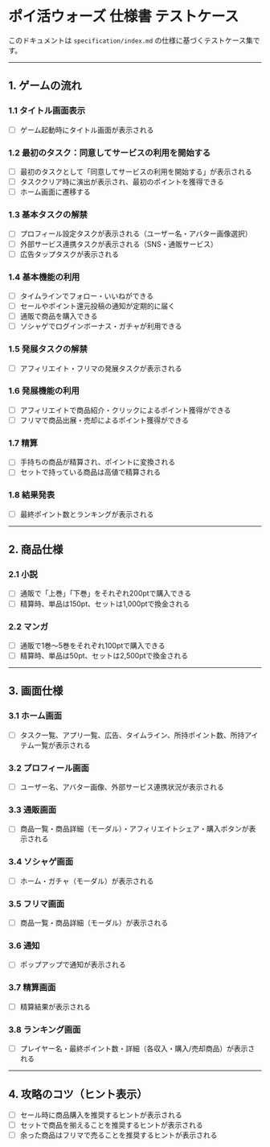 # ポイ活ウォーズ 仕様書 テストケース

このドキュメントは `specification/index.md` の仕様に基づくテストケース集です。

---

## 1. ゲームの流れ

### 1.1 タイトル画面表示
- [ ] ゲーム起動時にタイトル画面が表示される

### 1.2 最初のタスク：同意してサービスの利用を開始する
- [ ] 最初のタスクとして「同意してサービスの利用を開始する」が表示される
- [ ] タスククリア時に演出が表示され、最初のポイントを獲得できる
- [ ] ホーム画面に遷移する

### 1.3 基本タスクの解禁
- [ ] プロフィール設定タスクが表示される（ユーザー名・アバター画像選択）
- [ ] 外部サービス連携タスクが表示される（SNS・通販サービス）
- [ ] 広告タップタスクが表示される

### 1.4 基本機能の利用
- [ ] タイムラインでフォロー・いいねができる
- [ ] セールやポイント還元投稿の通知が定期的に届く
- [ ] 通販で商品を購入できる
- [ ] ソシャゲでログインボーナス・ガチャが利用できる

### 1.5 発展タスクの解禁
- [ ] アフィリエイト・フリマの発展タスクが表示される

### 1.6 発展機能の利用
- [ ] アフィリエイトで商品紹介・クリックによるポイント獲得ができる
- [ ] フリマで商品出展・売却によるポイント獲得ができる

### 1.7 精算
- [ ] 手持ちの商品が精算され、ポイントに変換される
- [ ] セットで持っている商品は高値で精算される

### 1.8 結果発表
- [ ] 最終ポイント数とランキングが表示される

---

## 2. 商品仕様

### 2.1 小説
- [ ] 通販で「上巻」「下巻」をそれぞれ200ptで購入できる
- [ ] 精算時、単品は150pt、セットは1,000ptで換金される

### 2.2 マンガ
- [ ] 通販で1巻〜5巻をそれぞれ100ptで購入できる
- [ ] 精算時、単品は50pt、セットは2,500ptで換金される

---

## 3. 画面仕様

### 3.1 ホーム画面
- [ ] タスク一覧、アプリ一覧、広告、タイムライン、所持ポイント数、所持アイテム一覧が表示される

### 3.2 プロフィール画面
- [ ] ユーザー名、アバター画像、外部サービス連携状況が表示される

### 3.3 通販画面
- [ ] 商品一覧・商品詳細（モーダル）・アフィリエイトシェア・購入ボタンが表示される

### 3.4 ソシャゲ画面
- [ ] ホーム・ガチャ（モーダル）が表示される

### 3.5 フリマ画面
- [ ] 商品一覧・商品詳細（モーダル）が表示される

### 3.6 通知
- [ ] ポップアップで通知が表示される

### 3.7 精算画面
- [ ] 精算結果が表示される

### 3.8 ランキング画面
- [ ] プレイヤー名・最終ポイント数・詳細（各収入・購入/売却商品）が表示される

---

## 4. 攻略のコツ（ヒント表示）

- [ ] セール時に商品購入を推奨するヒントが表示される
- [ ] セットで商品を揃えることを推奨するヒントが表示される
- [ ] 余った商品はフリマで売ることを推奨するヒントが表示される
